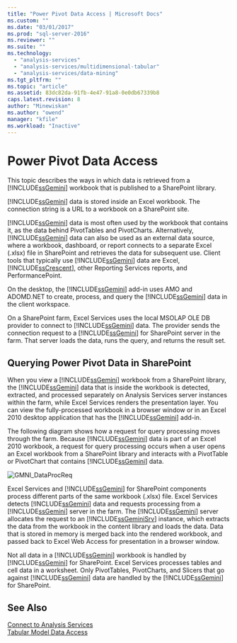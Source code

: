 ```yaml
---
title: "Power Pivot Data Access | Microsoft Docs"
ms.custom: ""
ms.date: "03/01/2017"
ms.prod: "sql-server-2016"
ms.reviewer: ""
ms.suite: ""
ms.technology: 
  - "analysis-services"
  - "analysis-services/multidimensional-tabular"
  - "analysis-services/data-mining"
ms.tgt_pltfrm: ""
ms.topic: "article"
ms.assetid: 83dc82da-91fb-4e47-91a8-0e0db67339b8
caps.latest.revision: 8
author: "Minewiskan"
ms.author: "owend"
manager: "kfile"
ms.workload: "Inactive"
---
```

# Power Pivot Data Access
  This topic describes the ways in which data is retrieved from a [!INCLUDE[ssGemini](../../includes/ssgemini-md.md)] workbook that is published to a SharePoint library.  
  
 [!INCLUDE[ssGemini](../../includes/ssgemini-md.md)] data is stored inside an Excel workbook. The connection string is a URL to a workbook on a SharePoint site.  
  
 [!INCLUDE[ssGemini](../../includes/ssgemini-md.md)] data is most often used by the workbook that contains it, as the data behind PivotTables and PivotCharts. Alternatively, [!INCLUDE[ssGemini](../../includes/ssgemini-md.md)] data can also be used as an external data source, where a workbook, dashboard, or report connects to a separate Excel (.xlsx) file in SharePoint and retrieves the data for subsequent use. Client tools that typically use [!INCLUDE[ssGemini](../../includes/ssgemini-md.md)] data are Excel, [!INCLUDE[ssCrescent](../../includes/sscrescent-md.md)], other Reporting Services reports, and PerformancePoint.  
  
 On the desktop, the [!INCLUDE[ssGemini](../../includes/ssgemini-md.md)] add-in uses AMO and ADOMD.NET to create, process, and query the [!INCLUDE[ssGemini](../../includes/ssgemini-md.md)] data in the client workspace.  
  
 On a SharePoint farm, Excel Services uses the local MSOLAP OLE DB provider to connect to [!INCLUDE[ssGemini](../../includes/ssgemini-md.md)] data. The provider sends the connection request to a [!INCLUDE[ssGemini](../../includes/ssgemini-md.md)] for SharePoint server in the farm. That server loads the data, runs the query, and returns the result set.  
  
##  <a name="queryproc"></a> Querying Power Pivot Data in SharePoint  
 When you view a [!INCLUDE[ssGemini](../../includes/ssgemini-md.md)] workbook from a SharePoint library, the [!INCLUDE[ssGemini](../../includes/ssgemini-md.md)] data that is inside the workbook is detected, extracted, and processed separately on Analysis Services server instances within the farm, while Excel Services renders the presentation layer. You can view the fully-processed workbook in a browser window or in an Excel 2010 desktop application that has the [!INCLUDE[ssGemini](../../includes/ssgemini-md.md)] add-in.  
  
 The following diagram shows how a request for query processing moves through the farm. Because [!INCLUDE[ssGemini](../../includes/ssgemini-md.md)] data is part of an Excel 2010 workbook, a request for query processing occurs when a user opens an Excel workbook from a SharePoint library and interacts with a PivotTable or PivotChart that contains [!INCLUDE[ssGemini](../../includes/ssgemini-md.md)] data.  
  
 ![GMNI_DataProcReq](../../analysis-services/power-pivot-sharepoint/media/gmni-dataprocreq.gif "GMNI_DataProcReq")  
  
 Excel Services and [!INCLUDE[ssGemini](../../includes/ssgemini-md.md)] for SharePoint components process different parts of the same workbook (.xlsx) file. Excel Services detects [!INCLUDE[ssGemini](../../includes/ssgemini-md.md)] data and requests processing from a [!INCLUDE[ssGemini](../../includes/ssgemini-md.md)] server in the farm. The [!INCLUDE[ssGemini](../../includes/ssgemini-md.md)] server allocates the request to an [!INCLUDE[ssGeminiSrv](../../includes/ssgeminisrv-md.md)] instance, which extracts the data from the workbook in the content library and loads the data. Data that is stored in memory is merged back into the rendered workbook, and passed back to Excel Web Access for presentation in a browser window.  
  
 Not all data in a [!INCLUDE[ssGemini](../../includes/ssgemini-md.md)] workbook is handled by [!INCLUDE[ssGemini](../../includes/ssgemini-md.md)] for SharePoint. Excel Services processes tables and cell data in a worksheet. Only PivotTables, PivotCharts, and Slicers that go against [!INCLUDE[ssGemini](../../includes/ssgemini-md.md)] data are handled by the [!INCLUDE[ssGemini](../../includes/ssgemini-md.md)] for SharePoint.  
  
## See Also  
 [Connect to Analysis Services](../../analysis-services/instances/connect-to-analysis-services.md)   
 [Tabular Model Data Access](../../analysis-services/tabular-models/tabular-model-data-access.md)  
  
  

